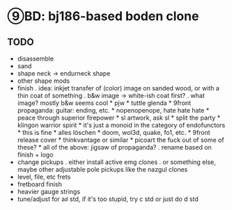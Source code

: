 # ⑨BD: bj186-based boden clone

## TODO
- disassemble
- sand
- shape neck → endurneck shape
- other shape mods
- finish
	. idea: inkjet transfer of (color) image on sanded wood,
	or with a thin coat of something
	. b&w image → white-ish coat first?
	. what image? mostly b&w seems cool
		* pjw
		* tuttle glenda
		* 9front propaganda: guitar: ending, etc.
		* nopenopenope, hate hate hate
		* peace through superior firepower
		* sl artwork, ask sl
		* split the party
		* klingon warrior spirit
		* it's just a monoid in the category of endofunctors
		* this is fine
		* alles löschen
		* doom, wol3d, quake, fo1, etc.
		* 9front release cover
		* thinkvantage or similar
		* picoart the fuck out of some of these?
		* all of the above: jigsaw of propaganda?
	. rename based on finish + logo
- change pickups
	. either install active emg clones
	. or something else, maybe other adjustable pole pickups like the nazgul clones
- level, file, etc frets
- fretboard finish
- heavier gauge strings
- tune/adjust for a♯ std, if it's too stupid, try c std or just do d std
